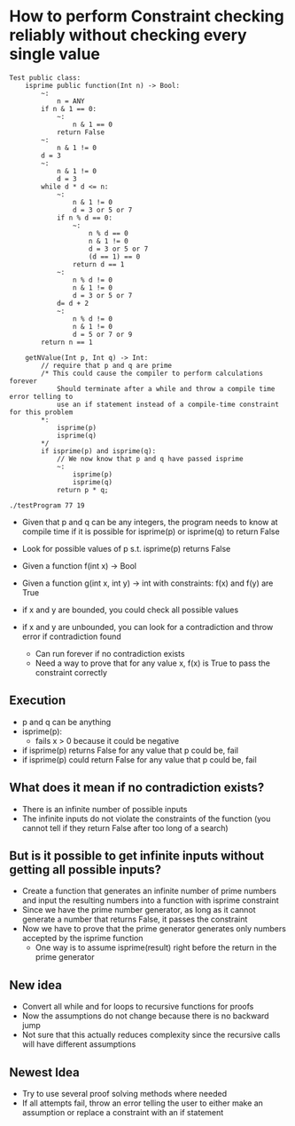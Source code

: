 # How to perform Constraint checking reliably without checking every single value


```
Test public class:
    isprime public function(Int n) -> Bool:
        ~: 
            n = ANY
        if n & 1 == 0:
            ~:
                n & 1 == 0
            return False
        ~:
            n & 1 != 0
        d = 3
        ~:
            n & 1 != 0
            d = 3
        while d * d <= n:
            ~:
                n & 1 != 0
                d = 3 or 5 or 7
            if n % d == 0:
                ~:
                    n % d == 0
                    n & 1 != 0
                    d = 3 or 5 or 7
                    (d == 1) == 0
                return d == 1
            ~:
                n % d != 0
                n & 1 != 0
                d = 3 or 5 or 7
            d= d + 2
            ~:
                n % d != 0
                n & 1 != 0
                d = 5 or 7 or 9
        return n == 1

    getNValue(Int p, Int q) -> Int:
        // require that p and q are prime
        /* This could cause the compiler to perform calculations forever 
            Should terminate after a while and throw a compile time error telling to 
            use an if statement instead of a compile-time constraint for this problem
        *:
            isprime(p)
            isprime(q)
        */
        if isprime(p) and isprime(q):
            // We now know that p and q have passed isprime
            ~:
                isprime(p)
                isprime(q)
            return p * q;

```
`./testProgram 77 19`
* Given that p and q can be any integers, the program needs to know at compile time if it is possible for isprime(p) or isprime(q) to return False
* Look for possible values of p s.t. isprime(p) returns False


* Given a function f(int x) -> Bool
* Given a function g(int x, int y) -> int with constraints: f(x) and f(y) are True
* if x and y are bounded, you could check all possible values
* if x and y are unbounded, you can look for a contradiction and throw error if contradiction found
    * Can run forever if no contradiction exists
    * Need a way to prove that for any value x, f(x) is True to pass the constraint correctly

## Execution
* p and q can be anything
* isprime(p):
    * fails x > 0 because it could be negative
* if isprime(p) returns False for any value that p could be, fail
* if isprime(p) could return False for any value that p could be, fail
        

## What does it mean if no contradiction exists?
* There is an infinite number of possible inputs
* The infinite inputs do not violate the constraints of the function (you cannot tell if they return False after too long of a search)

## But is it possible to get infinite inputs without getting all possible inputs?
* Create a function that generates an infinite number of prime numbers and input the resulting numbers into a function with isprime constraint
* Since we have the prime number generator, as long as it cannot generate a number that returns False, it passes the constraint
* Now we have to prove that the prime generator generates only numbers accepted by the isprime function
    * One way is to assume isprime(result) right before the return in the prime generator

## New idea
* Convert all while and for loops to recursive functions for proofs
* Now the assumptions do not change because there is no backward jump
* Not sure that this actually reduces complexity since the recursive calls will have different assumptions

## Newest Idea
* Try to use several proof solving methods where needed
* If all attempts fail, throw an error telling the user to either make an assumption or replace a constraint with an if statement





